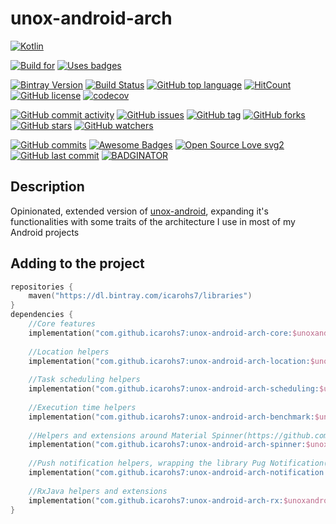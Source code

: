 # unox-android-arch

[![Kotlin](https://upload.wikimedia.org/wikipedia/commons/thumb/7/74/Kotlin-logo.svg/240px-Kotlin-logo.svg.png)](
https://kotlinlang.org)

[![Build for](https://forthebadge.com/images/badges/built-for-android.svg)](
https://forthebadge.com/)
[![Uses badges](https://forthebadge.com/images/badges/uses-badges.svg)](
https://forthebadge.com/)

[![Bintray Version](https://api.bintray.com/packages/icarohs7/libraries/unox-android-arch/images/download.svg)](
https://bintray.com/icarohs7/libraries/unox-android-arch/_latestVersion)
[![Build Status](https://travis-ci.org/icarohs7/unox-android-arch.svg?branch=master)](
https://travis-ci.org/icarohs7/unox-android-arch)
[![GitHub top language](https://img.shields.io/github/languages/top/icarohs7/unox-android-arch.svg)](
https://github.com/icarohs7/unox-android-arch/search?l=kotlin)
[![HitCount](http://hits.dwyl.io/icarohs7/unox-android-arch.svg)](
http://hits.dwyl.io/icarohs7/unox-android-arch)
[![GitHub license](https://img.shields.io/github/license/icarohs7/unox-android-arch.svg)](
https://github.com/icarohs7/unox-android-arch/blob/master/LICENSE)
[![codecov](https://codecov.io/gh/icarohs7/unox-android-arch/branch/master/graph/badge.svg)](
https://codecov.io/gh/icarohs7/unox-android-arch)

[![GitHub commit activity](https://img.shields.io/github/commit-activity/w/icarohs7/unox-android-arch.svg)](
https://github.com/icarohs7/unox-android-arch/commits/master)
[![GitHub issues](https://img.shields.io/github/issues/icarohs7/unox-android-arch.svg)](
https://github.com/icarohs7/unox-android-arch/issues)
[![GitHub tag](https://img.shields.io/github/tag/icarohs7/unox-android-arch.svg)](
https://github.com/icarohs7/unox-android-arch/releases)
[![GitHub forks](https://img.shields.io/github/forks/icarohs7/unox-android-arch.svg?style=social&label=Fork)](
https://github.com/icarohs7/unox-android-arch/fork)
[![GitHub stars](https://img.shields.io/github/stars/icarohs7/unox-android-arch.svg?style=social&label=Stars)](
https://github.com/icarohs7/unox-android-arch)
[![GitHub watchers](https://img.shields.io/github/watchers/icarohs7/unox-android-arch.svg?style=social&label=Watch)](
https://github.com/icarohs7/unox-android-arch/subscription)

[![GitHub commits](https://img.shields.io/github/commits-since/icarohs7/unox-android-arch/v0.1.svg)](
https://github.com/icarohs7/unox-android-arch/releases/v0.1)
[![Awesome Badges](https://img.shields.io/badge/badges-awesome-green.svg)](
https://github.com/Naereen/badges)
[![Open Source Love svg2](https://badges.frapsoft.com/os/v2/open-source.svg?v=103)](
https://github.com/ellerbrock/open-source-badges/)
[![GitHub last commit](https://img.shields.io/github/last-commit/icarohs7/unox-android-arch.svg)](
https://github.com/icarohs7/unox-android-arch/commits/master)
[![BADGINATOR](https://badginator.herokuapp.com/icarohs7/unox-android-arch.svg)](
https://github.com/defunctzombie/badginator)

## Description
Opinionated, extended version of [unox-android](https://github.com/icarohs7/unox-android), expanding  it's
functionalities with some traits of the architecture I use in most of my Android projects

## Adding to the project

```kotlin
repositories {
    maven("https://dl.bintray.com/icarohs7/libraries")
}
dependencies {
    //Core features
    implementation("com.github.icarohs7:unox-android-arch-core:$unoxandroidarch_version")
    
    //Location helpers
    implementation("com.github.icarohs7:unox-android-arch-location:$unoxandroidarch_version")
    
    //Task scheduling helpers
    implementation("com.github.icarohs7:unox-android-arch-scheduling:$unoxandroidarch_version")
        
    //Execution time helpers
    implementation("com.github.icarohs7:unox-android-arch-benchmark:$unoxandroidarch_version")
    
    //Helpers and extensions around Material Spinner(https://github.com/jaredrummler/MaterialSpinner/)
    implementation("com.github.icarohs7:unox-android-arch-spinner:$unoxandroidarch_version")
    
    //Push notification helpers, wrapping the library Pug Notification(https://github.com/halysongoncalves/Pugnotification)
    implementation("com.github.icarohs7:unox-android-arch-notification:$unoxandroidarch_version")
    
    //RxJava helpers and extensions
    implementation("com.github.icarohs7:unox-android-arch-rx:$unoxandroidarch_version")
}
```
